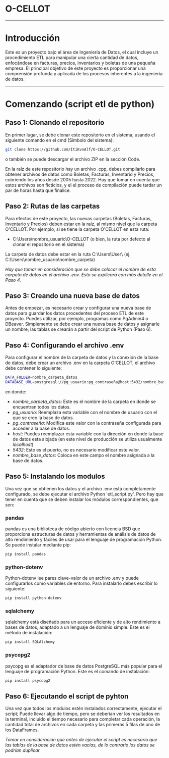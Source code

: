 # O-CELLOT
---

# Introducción

Este es un proyecto bajo el área de Ingeniería de Datos, el cual incluye un procedimiento ETL para manipular una cierta cantidad de datos, enfocándose en facturas, precios, inventarios y boletas de una pequeña empresa. El principal objetivo de este proyecto es proporcionar una comprensión profunda y aplicada de los procesos inherentes a la ingeniería de datos.

---

# Comenzando (script etl de python)

## Paso 1: Clonando el repositorio

En primer lugar, se debe clonar este repositorio en el sistema, usando el siguiente comando en el cmd (Símbolo del sistema):

```bash
git clone https://github.com/ItiKvnAlf/O-CELLOT.git
```

o también se puede descargar el archivo ZIP en la sección Code.

En la raíz de este repositorio hay un archivo .cpp, debes compilarlo para obtener archivos de datos como Boletas, Facturas, Inventario y Precios, cubriendo los años desde 2005 hasta 2022. Hay que tomar en cuenta que estos archivos son ficticios, y el el proceso de compilación puede tardar un par de horas hasta que finalice.

## Paso 2: Rutas de las carpetas

Para efectos de este proyecto, las nuevas carpetas (Boletas, Facturas, Inventario y Precios) deben estar en la raíz, al mismo nivel que la carpeta O'CELLOT. Por ejemplo, si se tiene la carpeta O'CELLOT en esta ruta:

- C:\Users\nombre_usuario\O-CELLOT (o bien, la ruta por defecto al clonar el repositorio en el sistema)

La carpeta de datos debe estar en la ruta C:\Users\User\ (ej. C:\Users\nombre_usuario\nombre_carpeta)

*Hay que tomar en consideración que se debe colocar el nombre de esta carpeta de datos en el archivo .env. Esto se explicará con más detalle en el Paso 4.*

## Paso 3: Creando una nueva base de datos

Antes de empezar, es necesario crear y configurar una nueva base de datos para guardar los datos procedentes del proceso ETL de este proyecto. Puedes utilizar, por ejemplo, programas como PgAdmin4 o DBeaver. Simplemente se debe crear una nueva base de datos y asignarle un nombre; las tablas se crearán a partir del script de Python (Paso 6).

## Paso 4: Configurando el archivo .env

Para configurar el nombre de la carpeta de datos y la conexión de la base de datos, debe crear un archivo .env en la carpeta O'CELLOT, el archivo debe contener lo siguiente:

```bash
DATA_FOLDER=nombre_carpeta_datos
DATABASE_URL=postgresql://pg_usuario:pg_contraseña@host:5432/nombre_base_datos
```

en donde:

- *nombre_carpeta_datos*: Este es el nombre de la carpeta en donde se encuentran todos los datos.
- *pg_usuario*: Reemplaza esta variable con el nombre de usuario con el que se creo la base de datos.
- *pg_contraseña*: Modifica este valor con la contraseña configurada para acceder a la base de datos.
- *host*: Puedes reemplazar esta variable con la dirección en donde la base de datos esta alojada (en este nivel de producción se utiliza usualmente *localhost*)
- *5432*: Este es el puerto, no es necesario modificar este valor.
- *nombre_base_datos*: Coloca en este campo el nombre asignada a la base de datos.

## Paso 5: Instalando los modulos

Una vez que se obtienen los datos y el archivo .env está completamente configurado, se debe ejecutar el archivo Python 'etl_script.py'. Pero hay que tener en cuenta que se deben instalar los módulos correspondientes, que son:

### pandas
pandas es una biblioteca de código abierto con licencia BSD que proporciona estructuras de datos y herramientas de análisis de datos de alto rendimiento y fáciles de usar para el lenguaje de programación Python. Se puede instalar mediante pip:

```bash
pip install pandas
```

### python-dotenv
Python-dotenv lee pares clave-valor de un archivo .env y puede configurarlos como variables de entorno. Para instalarlo debes escribir lo siguiente:

```bash
pip install python-dotenv
```

### sqlalchemy
sqlalchemy está diseñado para un acceso eficiente y de alto rendimiento a bases de datos, adaptado a un lenguaje de dominio simple. Este es el método de instalación:

```bash
pip install SQLAlchemy
```

### psycopg2
psycopg es el adaptador de base de datos PostgreSQL más popular para el lenguaje de programación Python. Este es el comando de instalación:

```bash
pip install psycopg2
```

## Paso 6: Ejecutando el script de pyhton

Una vez que todos los módulos estén instalados correctamente, ejecutar el script; Puede llevar algo de tiempo, pero se deberían ver los resultados en la terminal, incluido el tiempo necesario para completar cada operación, la cantidad total de archivos en cada carpeta y las primeras 5 filas de uno de los DataFrames.

*Tomar en consideración que antes de ejecutar el script es necesario que las tablas de la base de datos estén vacías, de lo contrario los datos se podrían duplicar*